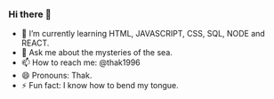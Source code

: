 ### Hi there 👋

- 🌱 I’m currently learning HTML, JAVASCRIPT, CSS, SQL, NODE and REACT.
- 💬 Ask me about the mysteries of the sea.
- 📫 How to reach me: @thak1996
- 😄 Pronouns: Thak.
- ⚡ Fun fact: I know how to bend my tongue.

